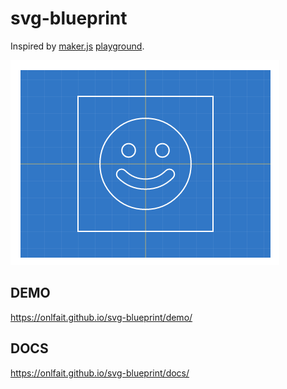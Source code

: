 # svg-blueprint

Inspired by [maker.js](https://maker.js.org/) [playground](https://maker.js.org/playground/).

![Screenshot](docs/screenshot.png?raw=true)

## DEMO

https://onlfait.github.io/svg-blueprint/demo/

## DOCS

https://onlfait.github.io/svg-blueprint/docs/
